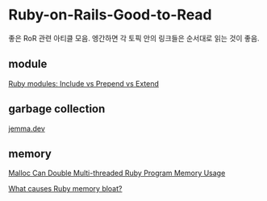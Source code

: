 # Ruby-on-Rails-Good-to-Read
좋은 RoR 관련 아티클 모음.
엥간하면 각 토픽 안의 링크들은 순서대로 읽는 것이 좋음.

## module
[Ruby modules: Include vs Prepend vs Extend](https://medium.com/@leo_hetsch/ruby-modules-include-vs-prepend-vs-extend-f09837a5b073)

## garbage collection
[jemma.dev](https://jemma.dev/blog/ruby-garbage-collection-deep-dive/)

## memory
[Malloc Can Double Multi-threaded Ruby Program Memory Usage](https://www.speedshop.co/2017/12/04/malloc-doubles-ruby-memory.html)

[What causes Ruby memory bloat?](https://www.joyfulbikeshedding.com/blog/2019-03-14-what-causes-ruby-memory-bloat.html)

